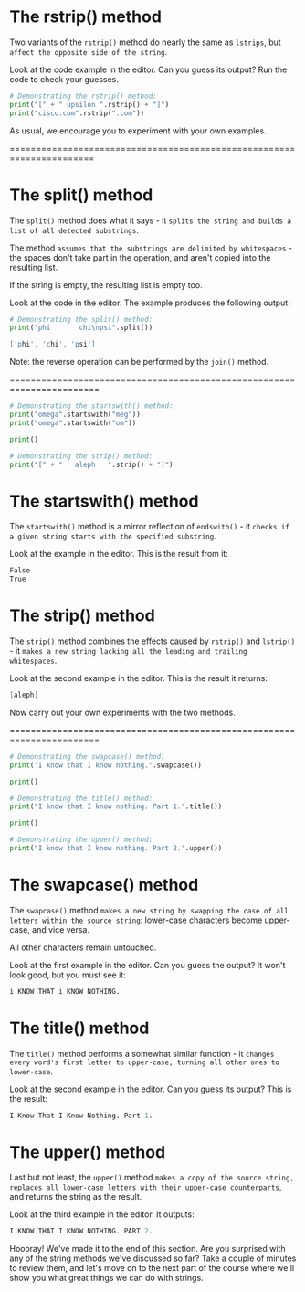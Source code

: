 # The rstrip() method
Two variants of the `rstrip()` method do nearly the same as `lstrips`, but `affect the opposite side of the string`.

Look at the code example in the editor. Can you guess its output? Run the code to check your guesses.
```py
# Demonstrating the rstrip() method:
print("[" + " upsilon ".rstrip() + "]")
print("cisco.com".rstrip(".com"))
```
As usual, we encourage you to experiment with your own examples.

======================================================================
# The split() method
The `split()` method does what it says - it `splits the string and builds a list of all detected substrings`.

The method `assumes that the substrings are delimited by whitespaces` - the spaces don't take part in the operation, and aren't copied into the resulting list.

If the string is empty, the resulting list is empty too.

Look at the code in the editor. The example produces the following output:
```py
# Demonstrating the split() method:
print("phi       chi\npsi".split())
```
```s
['phi', 'chi', 'psi']
```

Note: the reverse operation can be performed by the `join()` method.

=======================================================================
```py
# Demonstrating the startswith() method:
print("omega".startswith("meg"))
print("omega".startswith("om"))

print()

# Demonstrating the strip() method:
print("[" + "   aleph   ".strip() + "]")
```

# The startswith() method
The `startswith()` method is a mirror reflection of `endswith()` - it `checks if a given string starts with the specified substring`.

Look at the example in the editor. This is the result from it:

```s
False
True
```

# The strip() method
The `strip()` method combines the effects caused by `rstrip()` and `lstrip()` - it `makes a new string lacking all the leading and trailing whitespaces`.

Look at the second example in the editor. This is the result it returns:
```s
[aleph]
```

Now carry out your own experiments with the two methods.

=======================================================================
```py
# Demonstrating the swapcase() method:
print("I know that I know nothing.".swapcase())

print()

# Demonstrating the title() method:
print("I know that I know nothing. Part 1.".title())

print()

# Demonstrating the upper() method:
print("I know that I know nothing. Part 2.".upper())

```
# The swapcase() method
The `swapcase()` method `makes a new string by swapping the case of all letters within the source string`: lower-case characters become upper-case, and vice versa.

All other characters remain untouched.

Look at the first example in the editor. Can you guess the output? It won't look good, but you must see it:
```s
i KNOW THAT i KNOW NOTHING.
```

# The title() method
The `title()` method performs a somewhat similar function - it `changes every word's first letter to upper-case, turning all other ones to lower-case`.

Look at the second example in the editor. Can you guess its output? This is the result:
```s
I Know That I Know Nothing. Part 1.
```

# The upper() method
Last but not least, the `upper()` method `makes a copy of the source string, replaces all lower-case letters with their upper-case counterparts`, and returns the string as the result.

Look at the third example in the editor. It outputs:
```s
I KNOW THAT I KNOW NOTHING. PART 2.
```

Hoooray! We've made it to the end of this section. Are you surprised with any of the string methods we've discussed so far? Take a couple of minutes to review them, and let's move on to the next part of the course where we'll show you what great things we can do with strings.